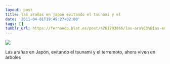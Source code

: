 ```yaml
---
layout: post
title: las arañas en japón evitando el tsunami y el
date: '2011-04-01T19:49:27+02:00'
tags: []
tumblr_url: https://fernando.blat.es/post/4261703066/las-ara%C3%B1as-en-jap%C3%B3n-evitando-el-tsunami-y-el
---
```

 ![](/tumblr_files/tumblr_liziuf636A1qz4y16o1_500.jpg)  

Las arañas en Japón, evitando el tsunami y el terremoto, ahora viven en árboles
